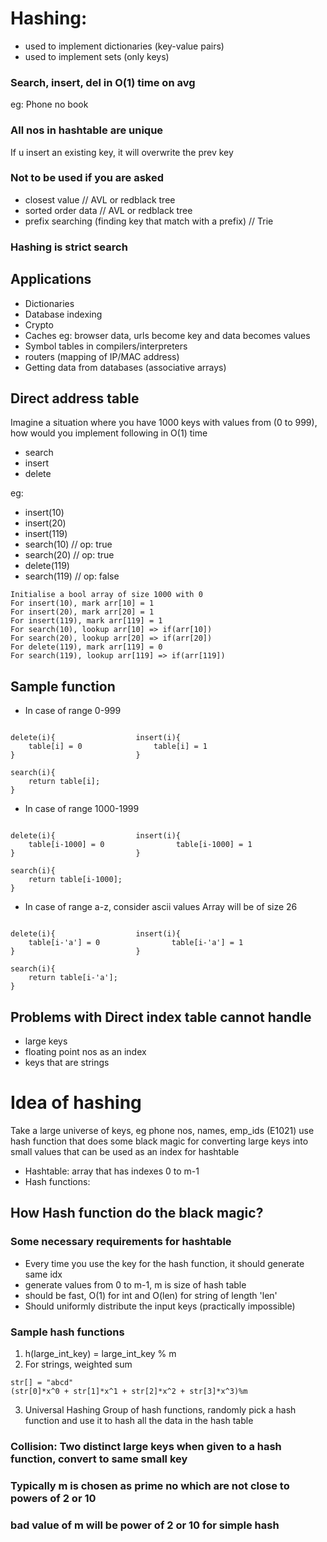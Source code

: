 # Hashing: 
- used to implement dictionaries (key-value pairs)
- used to implement sets (only keys)

### Search, insert, del in O(1) time on avg

eg: Phone no book

### All nos in hashtable are unique
If u insert an existing key, it will overwrite the prev key 

### Not to be used if you are asked 
- closest value // AVL or redblack tree
- sorted order data // AVL or redblack tree
- prefix searching (finding key that match with a prefix) // Trie

### Hashing is strict search 

## Applications
- Dictionaries
- Database indexing
- Crypto
- Caches eg: browser data, urls become key and data becomes values
- Symbol tables in compilers/interpreters
- routers (mapping of IP/MAC address)
- Getting data from databases (associative arrays)

## Direct address table
Imagine a situation where you have 1000 keys with values from (0 to 999), how would you implement following in O(1) time
- search
- insert
- delete 

eg: 
- insert(10)
- insert(20)
- insert(119)
- search(10) // op: true
- search(20) // op: true
- delete(119)
- search(119) // op: false

```
Initialise a bool array of size 1000 with 0
For insert(10), mark arr[10] = 1
For insert(20), mark arr[20] = 1
For insert(119), mark arr[119] = 1
For search(10), lookup arr[10] => if(arr[10])
For search(20), lookup arr[20] => if(arr[20])
For delete(119), mark arr[119] = 0
For search(119), lookup arr[119] => if(arr[119])
```

## Sample function

- In case of range 0-999

```

delete(i){                  insert(i){
    table[i] = 0                table[i] = 1
}                           }

search(i){
    return table[i];
}

```

- In case of range 1000-1999

```

delete(i){                  insert(i){
    table[i-1000] = 0                table[i-1000] = 1
}                           }

search(i){
    return table[i-1000];
}

```

- In case of range a-z, consider ascii values
Array will be of size 26
```

delete(i){                  insert(i){
    table[i-'a'] = 0                table[i-'a'] = 1
}                           }

search(i){
    return table[i-'a'];
}

```

## Problems with Direct index table cannot handle
- large keys
- floating point nos as an index
- keys that are strings

# Idea of hashing

Take a large universe of keys, eg phone nos, names, emp_ids (E1021)
use hash function that does some black magic for converting large keys into small values that can be used as an index for hashtable

- Hashtable: array that has indexes 0 to m-1
- Hash functions: 

## How Hash function do the black magic?

### Some necessary requirements for hashtable
- Every time you use the key for the hash function, it should generate same idx 
- generate values from 0 to m-1, m is size of hash table
- should be fast, O(1) for int and O(len) for string of length 'len'
- Should uniformly distribute the input keys (practically impossible)

### Sample hash functions

1) h(large_int_key) = large_int_key % m
2) For strings, weighted sum
```
str[] = "abcd"
(str[0]*x^0 + str[1]*x^1 + str[2]*x^2 + str[3]*x^3)%m 
```
3) Universal Hashing
Group of hash functions, randomly pick a hash function and use it to hash all the data in the hash table


### Collision: Two distinct large keys when given to a hash function, convert to same small key

### Typically m is chosen as prime no which are not close to powers of 2 or 10
### bad value of m will be power of 2 or 10 for simple hash